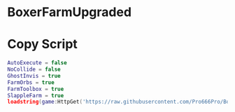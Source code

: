 # BoxerFarmUpgraded

# Copy Script

```lua
AutoExecute = false
NoCollide = false
GhostInvis = true
FarmOrbs = true
FarmToolbox = true
SlappleFarm = true
loadstring(game:HttpGet('https://raw.githubusercontent.com/Pro666Pro/BoxerFarmUpgraded/main/main.lua'))()
```
